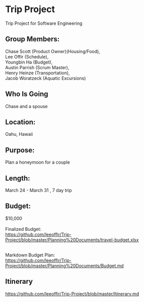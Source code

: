 # Trip Project
Trip Project for Software Engineering

## Group Members: 
Chase Scott (Product Owner)(Housing/Food), </br>
Lee Offir (Schedule), </br>
Youngbin Ha (Budget), </br>
Austin Parrish (Scrum Master), </br>
Henry Heinze (Transportation), </br>
Jacob Woratzeck (Aquatic Excursions) </br>

## Who Is Going
Chase and a spouse

## Location: 
Oahu, Hawaii </br>
## Purpose: 
Plan a honeymoon for a couple </br>
## Length: 
March 24 - March 31 , 7 day trip </br>

## Budget: 
$10,000</br></br>
Finalized Budget: </br>
https://github.com/leeoffir/Trip-Project/blob/master/Planning%20Documents/travel-budget.xlsx</br></br>

Markdown Budget Plan:</br>
https://github.com/leeoffir/Trip-Project/blob/master/Planning%20Documents/Budget.md

## Itinerary
https://github.com/leeoffir/Trip-Project/blob/master/Itinerary.md

